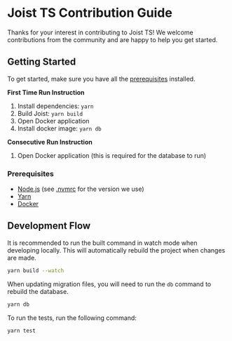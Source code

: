 # Joist TS Contribution Guide

Thanks for your interest in contributing to Joist TS! We welcome contributions from the community and are happy to help you get started.

## Getting Started

To get started, make sure you have all the [prerequisites](#prerequisites) installed.

**First Time Run Instruction**

1. Install dependencies: `yarn`
1. Build Joist: `yarn build`
1. Open Docker application
1. Install docker image: `yarn db`

**Consecutive Run Instruction**

1. Open Docker application (this is required for the database to run)

### Prerequisites

- [Node.js](https://nodejs.org/en/) (see [.nvmrc](.nvmrc) for the version we use)
- [Yarn](https://yarnpkg.com/en/docs/install)
- [Docker](https://docs.docker.com/install/)

## Development Flow

It is recommended to run the built command in watch mode when developing locally. This will automatically rebuild the project when changes are made.

```sh
yarn build --watch
```

When updating migration files, you will need to run the `db` command to rebuild the database.

```sh
yarn db
```

To run the tests, run the following command:

```sh
yarn test
```
